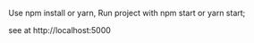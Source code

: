 Use npm install or yarn, 
Run project with npm start or yarn start;

see at http://localhost:5000 

